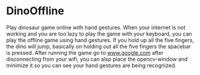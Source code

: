 # DinoOffline
Play dinosaur game online with hand gestures.
When your internet is not working and you are too lazy to play the game with your keyboard, you can play the offline game using hand gestures. If you hold up all the five fingers, the dino will jump, basically on holding out all the five fingers the spacebar is pressed.
After running the game go to www.google.com after disconnecting from your wifi, you can alsp place the opencv-window and minimize it so you can see your hand gestures are being recognized.
